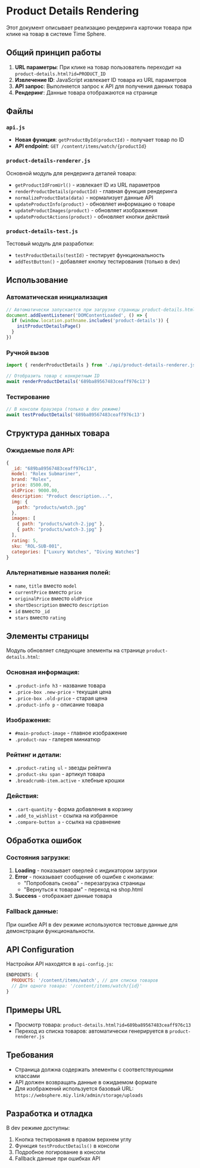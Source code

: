 # Product Details Rendering

Этот документ описывает реализацию рендеринга карточки товара при клике на товар в системе Time Sphere.

## Общий принцип работы

1. **URL параметры**: При клике на товар пользователь переходит на `product-details.html?id=PRODUCT_ID`
2. **Извлечение ID**: JavaScript извлекает ID товара из URL параметров
3. **API запрос**: Выполняется запрос к API для получения данных товара
4. **Рендеринг**: Данные товара отображаются на странице

## Файлы

### `api.js`

- **Новая функция**: `getProductById(productId)` - получает товар по ID
- **API endpoint**: `GET /content/items/watch/{productId}`

### `product-details-renderer.js`

Основной модуль для рендеринга деталей товара:

- `getProductIdFromUrl()` - извлекает ID из URL параметров
- `renderProductDetails(productId)` - главная функция рендеринга
- `normalizeProductData(data)` - нормализует данные API
- `updateProductInfo(product)` - обновляет информацию о товаре
- `updateProductImages(product)` - обновляет изображения
- `updateProductActions(product)` - обновляет кнопки действий

### `product-details-test.js`

Тестовый модуль для разработки:

- `testProductDetails(testId)` - тестирует функциональность
- `addTestButton()` - добавляет кнопку тестирования (только в dev)

## Использование

### Автоматическая инициализация

```javascript
// Автоматически запускается при загрузке страницы product-details.html
document.addEventListener('DOMContentLoaded', () => {
  if (window.location.pathname.includes('product-details')) {
    initProductDetailsPage()
  }
})
```

### Ручной вызов

```javascript
import { renderProductDetails } from './api/product-details-renderer.js'

// Отобразить товар с конкретным ID
await renderProductDetails('689ba89567483ceaff976c13')
```

### Тестирование

```javascript
// В консоли браузера (только в dev режиме)
await testProductDetails('689ba89567483ceaff976c13')
```

## Структура данных товара

### Ожидаемые поля API:

```javascript
{
  _id: "689ba89567483ceaff976c13",
  model: "Rolex Submariner",
  brand: "Rolex",
  price: 8500.00,
  oldPrice: 9000.00,
  description: "Product description...",
  img: {
    path: "products/watch.jpg"
  },
  images: [
    { path: "products/watch-2.jpg" },
    { path: "products/watch-3.jpg" }
  ],
  rating: 5,
  sku: "ROL-SUB-001",
  categories: ["Luxury Watches", "Diving Watches"]
}
```

### Альтернативные названия полей:

- `name`, `title` вместо `model`
- `currentPrice` вместо `price`
- `originalPrice` вместо `oldPrice`
- `shortDescription` вместо `description`
- `id` вместо `_id`
- `stars` вместо `rating`

## Элементы страницы

Модуль обновляет следующие элементы на странице `product-details.html`:

### Основная информация:

- `.product-info h3` - название товара
- `.price-box .new-price` - текущая цена
- `.price-box .old-price` - старая цена
- `.product-info p` - описание товара

### Изображения:

- `#main-product-image` - главное изображение
- `.product-nav` - галерея миниатюр

### Рейтинг и детали:

- `.product-rating ul` - звезды рейтинга
- `.product-sku span` - артикул товара
- `.breadcrumb-item.active` - хлебные крошки

### Действия:

- `.cart-quantity` - форма добавления в корзину
- `.add_to_wishlist` - ссылка на избранное
- `.compare-button a` - ссылка на сравнение

## Обработка ошибок

### Состояния загрузки:

1. **Loading** - показывает оверлей с индикатором загрузки
2. **Error** - показывает сообщение об ошибке с кнопками:
   - "Попробовать снова" - перезагрузка страницы
   - "Вернуться к товарам" - переход на shop.html
3. **Success** - отображает данные товара

### Fallback данные:

При ошибке API в dev режиме используются тестовые данные для демонстрации функциональности.

## API Configuration

Настройки API находятся в `api-config.js`:

```javascript
ENDPOINTS: {
  PRODUCTS: '/content/items/watch', // для списка товаров
  // Для одного товара: '/content/items/watch/{id}'
}
```

## Примеры URL

- Просмотр товара: `product-details.html?id=689ba89567483ceaff976c13`
- Переход из списка товаров: автоматически генерируется в `product-renderer.js`

## Требования

- Страница должна содержать элементы с соответствующими классами
- API должен возвращать данные в ожидаемом формате
- Для изображений используется базовый URL: `https://websphere.miy.link/admin/storage/uploads`

## Разработка и отладка

В dev режиме доступны:

1. Кнопка тестирования в правом верхнем углу
2. Функция `testProductDetails()` в консоли
3. Подробное логирование в консоли
4. Fallback данные при ошибках API
